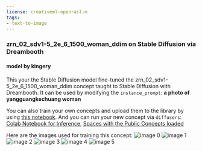 ```yaml
---
license: creativeml-openrail-m
tags:
- text-to-image
---
```

### zrn_02_sdv1-5_2e_6_1500_woman_ddim on Stable Diffusion via Dreambooth
#### model by kingery
This your the Stable Diffusion model fine-tuned the zrn_02_sdv1-5_2e_6_1500_woman_ddim concept taught to Stable Diffusion with Dreambooth.
It can be used by modifying the `instance_prompt`: **a photo of yangguangkechuang woman**

You can also train your own concepts and upload them to the library by using [this notebook](https://colab.research.google.com/github/huggingface/notebooks/blob/main/diffusers/sd_dreambooth_training.ipynb).
And you can run your new concept via `diffusers`: [Colab Notebook for Inference](https://colab.research.google.com/github/huggingface/notebooks/blob/main/diffusers/sd_dreambooth_inference.ipynb), [Spaces with the Public Concepts loaded](https://huggingface.co/spaces/sd-dreambooth-library/stable-diffusion-dreambooth-concepts)

Here are the images used for training this concept:
![image 0](https://huggingface.co/kingery/zrn-02-sdv1-5-2e-6-1500-woman-ddim/resolve/main/concept_images/zrn3.png)
![image 1](https://huggingface.co/kingery/zrn-02-sdv1-5-2e-6-1500-woman-ddim/resolve/main/concept_images/zrn4.png)
![image 2](https://huggingface.co/kingery/zrn-02-sdv1-5-2e-6-1500-woman-ddim/resolve/main/concept_images/zrn6.png)
![image 3](https://huggingface.co/kingery/zrn-02-sdv1-5-2e-6-1500-woman-ddim/resolve/main/concept_images/zrn1.png)
![image 4](https://huggingface.co/kingery/zrn-02-sdv1-5-2e-6-1500-woman-ddim/resolve/main/concept_images/zrn2.png)
![image 5](https://huggingface.co/kingery/zrn-02-sdv1-5-2e-6-1500-woman-ddim/resolve/main/concept_images/zrn5.png)

